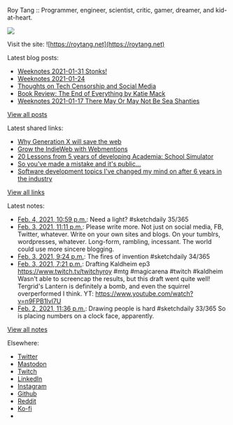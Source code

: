 Roy Tang :: Programmer, engineer, scientist, critic, gamer, dreamer, and kid-at-heart.

![](https://roytang.net/static/img/profile.jpg)

Visit the site: ![https://roytang.net](https://roytang.net)

Latest blog posts:

- [Weeknotes 2021-01-31 Stonks!](https://roytang.net/2021/01/weeknotes-2021-01-31/)
- [Weeknotes 2021-01-24](https://roytang.net/2021/01/weeknotes-2021-01-24/)
- [Thoughts on Tech Censorship and Social Media](https://roytang.net/2021/01/tech-censorship/)
- [Book Review: The End of Everything by Katie Mack](https://roytang.net/2021/01/end-of-everything/)
- [Weeknotes 2021-01-17 There May Or May Not Be Sea Shanties](https://roytang.net/2021/01/weeknotes-2021-01-17/)

[View all posts](https://roytang.net/blog)

Latest shared links:

- [Why Generation X will save the web](https://roytang.net/2021/02/why-generation-x-will-save-the-web/)
- [Grow the IndieWeb with Webmentions](https://roytang.net/2021/01/grow-the-indieweb-with-webmentions/)
- [20 Lessons from 5 years of developing Academia: School Simulator](https://roytang.net/2021/01/20-lessons-from-5-years-of-developing-academia-school-simulator/)
- [So you&#x27;ve made a mistake and it&#x27;s public...](https://roytang.net/2021/01/so-youve-made-a-mistake-and-its-public/)
- [Software development topics I&#x27;ve changed my mind on after 6 years in the industry](https://roytang.net/2021/01/software-development-topics-ive-changed-my-mind-on-after-6-years-in-the-industry/)

[View all links](https://roytang.net/links)

Latest notes:

- [Feb. 4, 2021, 10:59 p.m.](https://roytang.net/2021/02/1357343071902437385/): Need a light? #sketchdaily 35/365
- [Feb. 3, 2021, 11:11 p.m.](https://roytang.net/2021/02/23ef43058c482c829265e01e331d53c2/): Please write more. Not just on social media, FB, Twitter, whatever. Write on your own sites and blogs. On your tumblrs, wordpresses, whatever. Long-form, rambling, incessant. The world could use more sincere blogging.
- [Feb. 3, 2021, 9:24 p.m.](https://roytang.net/2021/02/1356956698443800583/): The fires of invention #sketchdaily 34/365
- [Feb. 3, 2021, 7:21 p.m.](https://roytang.net/2021/02/1356925836297981955/): Drafting Kaldheim ep3 https://www.twitch.tv/twitchyroy #mtg #magicarena #twitch #kaldheim Wasn&#x27;t able to screencap the results, but this draft went quite well! Tergrid&#x27;s Lantern is definitely a bomb, and even the squirrel overperformed I think. YT: https://www.youtube.com/watch?v=n9FPB1Ivl7U
- [Feb. 2, 2021, 11:36 p.m.](https://roytang.net/2021/02/1356627504354656259/): Drawing people is hard #sketchdaily 33/365 So is placing numbers on a clock face, apparently.

[View all notes](https://roytang.net/notes)

Elsewhere:

- [Twitter](https://twitter.com/roytang)
- [Mastodon](https://mastodon.technology/@roytang)
- [Twitch](https://twitch.tv/twitchyroy)
- [LinkedIn](https://www.linkedin.com/in/roytang)
- [Instagram](https://instagram.com/roytang0400)
- [Github](https://github.com/roytang)
- [Reddit](https://reddit.com/u/hungryroy)
- [Ko-fi](https://ko-fi.com/roytang)
- [](mailto:hello@roytang.net)
